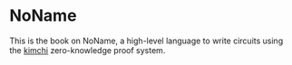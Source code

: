 # NoName

This is the book on NoName, a high-level language to write circuits using the [kimchi]() zero-knowledge proof system.
